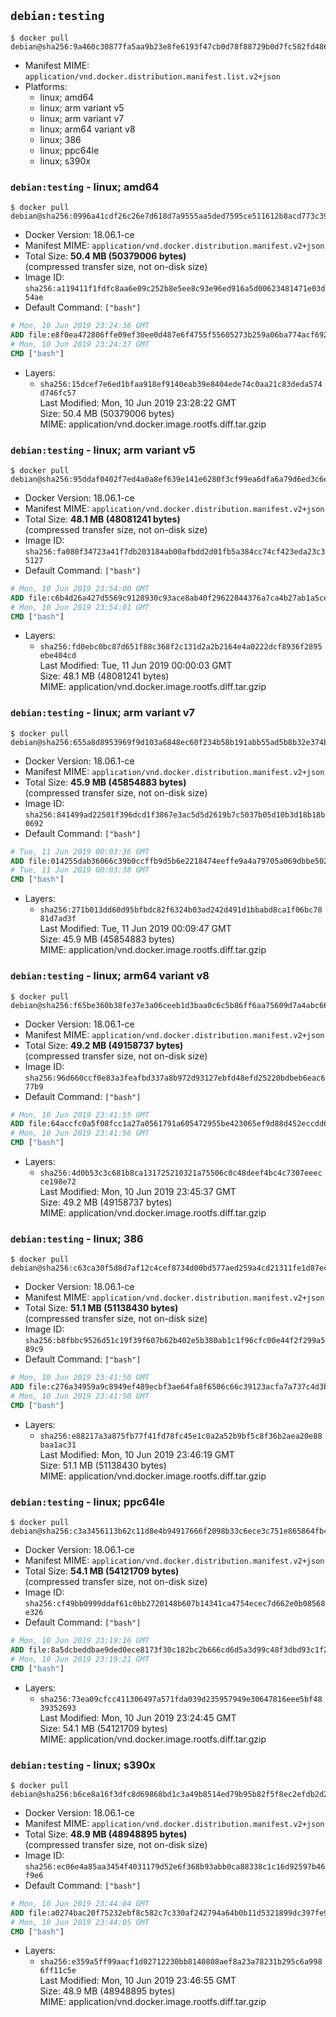 ## `debian:testing`

```console
$ docker pull debian@sha256:9a460c30877fa5aa9b23e8fe6193f47cb0d78f88729b0d7fc582fd486ef11f2f
```

-	Manifest MIME: `application/vnd.docker.distribution.manifest.list.v2+json`
-	Platforms:
	-	linux; amd64
	-	linux; arm variant v5
	-	linux; arm variant v7
	-	linux; arm64 variant v8
	-	linux; 386
	-	linux; ppc64le
	-	linux; s390x

### `debian:testing` - linux; amd64

```console
$ docker pull debian@sha256:0996a41cdf26c26e7d618d7a9555aa5ded7595ce511612b8acd773c3948fd006
```

-	Docker Version: 18.06.1-ce
-	Manifest MIME: `application/vnd.docker.distribution.manifest.v2+json`
-	Total Size: **50.4 MB (50379006 bytes)**  
	(compressed transfer size, not on-disk size)
-	Image ID: `sha256:a119411f1fdfc8aa6e09c252b8e5ee8c93e96ed916a5d00623481471e03d54ae`
-	Default Command: `["bash"]`

```dockerfile
# Mon, 10 Jun 2019 23:24:36 GMT
ADD file:e8f0ea472806ffe09ef30ee0d487e6f4755f55605273b259a06ba774acf69273 in / 
# Mon, 10 Jun 2019 23:24:37 GMT
CMD ["bash"]
```

-	Layers:
	-	`sha256:15dcef7e6ed1bfaa918ef9140eab39e8404ede74c0aa21c83deda574d746fc57`  
		Last Modified: Mon, 10 Jun 2019 23:28:22 GMT  
		Size: 50.4 MB (50379006 bytes)  
		MIME: application/vnd.docker.image.rootfs.diff.tar.gzip

### `debian:testing` - linux; arm variant v5

```console
$ docker pull debian@sha256:95ddaf0402f7ed4a0a8ef639e141e6280f3cf99ea6dfa6a79d6ed3c6e4f9ea15
```

-	Docker Version: 18.06.1-ce
-	Manifest MIME: `application/vnd.docker.distribution.manifest.v2+json`
-	Total Size: **48.1 MB (48081241 bytes)**  
	(compressed transfer size, not on-disk size)
-	Image ID: `sha256:fa080f34723a41f7db203184ab00afbdd2d01fb5a384cc74cf423eda23c35127`
-	Default Command: `["bash"]`

```dockerfile
# Mon, 10 Jun 2019 23:54:00 GMT
ADD file:c6b4d26a427d5569c9128930c93ace8ab40f29622844376a7ca4b27ab1a5ce71 in / 
# Mon, 10 Jun 2019 23:54:01 GMT
CMD ["bash"]
```

-	Layers:
	-	`sha256:fd0ebc0bc87d651f88c368f2c131d2a2b2164e4a0222dcf8936f2895ebe404cd`  
		Last Modified: Tue, 11 Jun 2019 00:00:03 GMT  
		Size: 48.1 MB (48081241 bytes)  
		MIME: application/vnd.docker.image.rootfs.diff.tar.gzip

### `debian:testing` - linux; arm variant v7

```console
$ docker pull debian@sha256:655a8d8953969f9d103a6848ec60f234b58b191abb55ad5b8b32e374b0bc506d
```

-	Docker Version: 18.06.1-ce
-	Manifest MIME: `application/vnd.docker.distribution.manifest.v2+json`
-	Total Size: **45.9 MB (45854883 bytes)**  
	(compressed transfer size, not on-disk size)
-	Image ID: `sha256:841499ad22501f396dcd1f3867e3ac5d5d2619b7c5037b05d10b3d18b18b0692`
-	Default Command: `["bash"]`

```dockerfile
# Tue, 11 Jun 2019 00:03:36 GMT
ADD file:014255dab36066c39b0ccffb9d5b6e2218474eeffe9a4a79705a069dbbe50250 in / 
# Tue, 11 Jun 2019 00:03:38 GMT
CMD ["bash"]
```

-	Layers:
	-	`sha256:271b013dd60d95bfbdc82f6324b03ad242d491d1bbabd8ca1f06bc7881d7ad3f`  
		Last Modified: Tue, 11 Jun 2019 00:09:47 GMT  
		Size: 45.9 MB (45854883 bytes)  
		MIME: application/vnd.docker.image.rootfs.diff.tar.gzip

### `debian:testing` - linux; arm64 variant v8

```console
$ docker pull debian@sha256:f65be360b38fe37e3a06ceeb1d3baa0c6c5b86ff6aa75609d7a4abc6604e4612
```

-	Docker Version: 18.06.1-ce
-	Manifest MIME: `application/vnd.docker.distribution.manifest.v2+json`
-	Total Size: **49.2 MB (49158737 bytes)**  
	(compressed transfer size, not on-disk size)
-	Image ID: `sha256:96d660ccf0e83a3feafbd337a8b972d93127ebfd48efd25220bdbeb6eac677b9`
-	Default Command: `["bash"]`

```dockerfile
# Mon, 10 Jun 2019 23:41:55 GMT
ADD file:64accfc0a5f08fcc1a27a0561791a605472955be423065ef9d88d452eccdd69c in / 
# Mon, 10 Jun 2019 23:41:56 GMT
CMD ["bash"]
```

-	Layers:
	-	`sha256:4d0b53c3c681b8ca131725210321a75506c0c48deef4bc4c7307eeecce198e72`  
		Last Modified: Mon, 10 Jun 2019 23:45:37 GMT  
		Size: 49.2 MB (49158737 bytes)  
		MIME: application/vnd.docker.image.rootfs.diff.tar.gzip

### `debian:testing` - linux; 386

```console
$ docker pull debian@sha256:c63ca30f5d8d7af12c4cef8734d00bd577aed259a4cd21311fe1d87ec05dd333
```

-	Docker Version: 18.06.1-ce
-	Manifest MIME: `application/vnd.docker.distribution.manifest.v2+json`
-	Total Size: **51.1 MB (51138430 bytes)**  
	(compressed transfer size, not on-disk size)
-	Image ID: `sha256:b8fbbc9526d51c19f39f607b62b402e5b380ab1c1f96cfc00e44f2f299a589c9`
-	Default Command: `["bash"]`

```dockerfile
# Mon, 10 Jun 2019 23:41:50 GMT
ADD file:c276a34959a9c8949ef489ecbf3ae64fa8f6506c66c39123acfa7a737c4d3b88 in / 
# Mon, 10 Jun 2019 23:41:50 GMT
CMD ["bash"]
```

-	Layers:
	-	`sha256:e88217a3a875fb77f41fd78fc45e1c0a2a52b9bf5c8f36b2aea20e88baa1ac31`  
		Last Modified: Mon, 10 Jun 2019 23:46:19 GMT  
		Size: 51.1 MB (51138430 bytes)  
		MIME: application/vnd.docker.image.rootfs.diff.tar.gzip

### `debian:testing` - linux; ppc64le

```console
$ docker pull debian@sha256:c3a3456113b62c11d8e4b94917666f2098b33c6ece3c751e865864fb412f2b8e
```

-	Docker Version: 18.06.1-ce
-	Manifest MIME: `application/vnd.docker.distribution.manifest.v2+json`
-	Total Size: **54.1 MB (54121709 bytes)**  
	(compressed transfer size, not on-disk size)
-	Image ID: `sha256:cf49bb0999ddaf61c0bb2720148b607b14341ca4754ecec7d662e0b08568e326`
-	Default Command: `["bash"]`

```dockerfile
# Mon, 10 Jun 2019 23:19:16 GMT
ADD file:8a5dcbeddbae9ded0ece8173f30c182bc2b666cd6d5a3d99c48f3dbd93c1f252 in / 
# Mon, 10 Jun 2019 23:19:21 GMT
CMD ["bash"]
```

-	Layers:
	-	`sha256:73ea09cfcc411306497a571fda039d235957949e30647816eee5bf4839352693`  
		Last Modified: Mon, 10 Jun 2019 23:24:45 GMT  
		Size: 54.1 MB (54121709 bytes)  
		MIME: application/vnd.docker.image.rootfs.diff.tar.gzip

### `debian:testing` - linux; s390x

```console
$ docker pull debian@sha256:b6ce8a16f3dfc8d69868bd1c3a49b8514ed79b95b82f5f8ec2efdb2d2d0bbc23
```

-	Docker Version: 18.06.1-ce
-	Manifest MIME: `application/vnd.docker.distribution.manifest.v2+json`
-	Total Size: **48.9 MB (48948895 bytes)**  
	(compressed transfer size, not on-disk size)
-	Image ID: `sha256:ec06e4a85aa3454f4031179d52e6f368b93abb0ca88338c1c16d92597b46f9e6`
-	Default Command: `["bash"]`

```dockerfile
# Mon, 10 Jun 2019 23:44:04 GMT
ADD file:a0274bac20f75232ebf8c582c7c330af242794a64b0b11d5321899dc397fe9f9 in / 
# Mon, 10 Jun 2019 23:44:05 GMT
CMD ["bash"]
```

-	Layers:
	-	`sha256:e359a5ff99aacf1d02712230bb8140808aef8a23a78231b295c6a9986ff11c5e`  
		Last Modified: Mon, 10 Jun 2019 23:46:55 GMT  
		Size: 48.9 MB (48948895 bytes)  
		MIME: application/vnd.docker.image.rootfs.diff.tar.gzip
